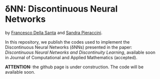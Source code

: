 # &#948;NN: Discontinuous Neural Networks

by [Francesco Della Santa](https://www.researchgate.net/profile/Francesco-Della-Santa) and [Sandra Pieraccini](https://www.researchgate.net/profile/Sandra-Pieraccini).

In this repository, we publish the codes used to implement the Discontinuous Neural Networks (&#948;NNs) presented in the paper:
_Discontinuous Neural Networks and Discontinuity Learning_, available soon in Journal of Computational and Applied Mathematics (accepted).

**ATTENTION:** the github page is under construction. The code will be available soon.
